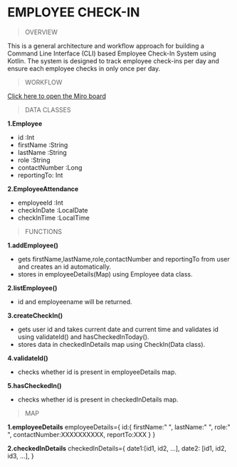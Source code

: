 # EMPLOYEE CHECK-IN

> OVERVIEW

This is a general architecture and workflow approach for building a Command Line Interface (CLI) based Employee Check-In System using Kotlin. The system is designed to track employee check-ins per day and ensure each employee checks in only once per day.

> WORKFLOW

  [Click here to open the Miro board](https://miro.com/app/board/uXjVJZ06AU4=/)

>  DATA CLASSES

**1.Employee**
  - id :Int
  - firstName :String 
  - lastName :String
  - role :String
  - contactNumber :Long
  - reportingTo: Int
    
**2.EmployeeAttendance**
  - employeeId :Int
  - checkInDate :LocalDate
  - checkInTime :LocalTime

> FUNCTIONS

**1.addEmployee()**
  - gets firstName,lastName,role,contactNumber and reportingTo from user and creates an id automatically.
  - stores in  employeeDetails(Map) using Employee data class.

**2.listEmployee()**
  - id and employeename will be returned.
    
**3.createCheckIn()**
  - gets user id and takes current date and current time and validates id using validateId() and hasCheckedInToday().
  - stores data in checkedInDetails map using CheckIn(Data class).

**4.validateId()**
  - checks whether id is present in employeeDetails map.

**5.hasCheckedIn()**
  - checks whether id is present in checkedInDetails map.

> MAP

**1.employeeDetails**
employeeDetails={
  id:{
    firstName:"    ",
    lastName:"     ",
    role:"         ",
    contactNumber:XXXXXXXXXX,
    reportTo:XXX
  }
}

**2.checkedInDetails**
checkedInDetails={
  date1:[id1, id2, ...],
  date2: [id1, id2, id3, ...],
}
